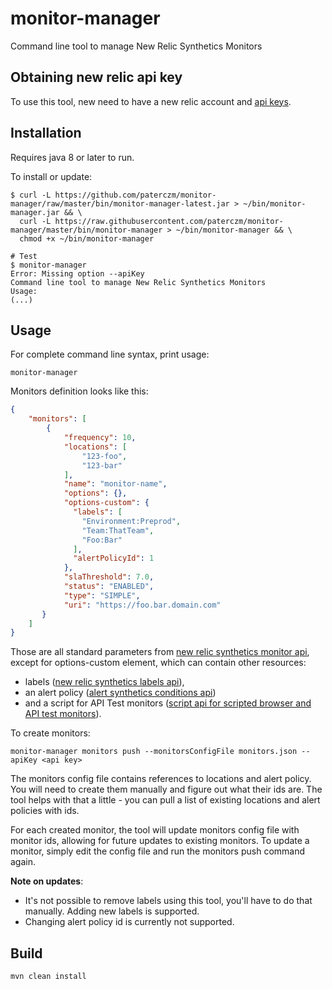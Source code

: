 # monitor-manager
Command line tool to manage New Relic Synthetics Monitors

## Obtaining new relic api key

To use this tool, new need to have a new relic account and [api keys](https://docs.newrelic.com/docs/apis/getting-started/intro-apis/understand-new-relic-api-keys).

## Installation

Requires java 8 or later to run.

To install or update:
```
$ curl -L https://github.com/paterczm/monitor-manager/raw/master/bin/monitor-manager-latest.jar > ~/bin/monitor-manager.jar && \
  curl -L https://raw.githubusercontent.com/paterczm/monitor-manager/master/bin/monitor-manager > ~/bin/monitor-manager && \
  chmod +x ~/bin/monitor-manager

# Test
$ monitor-manager
Error: Missing option --apiKey
Command line tool to manage New Relic Synthetics Monitors
Usage:
(...)

```

## Usage

For complete command line syntax, print usage:

```
monitor-manager
```

Monitors definition looks like this:

```json
{
    "monitors": [
        {
            "frequency": 10,
            "locations": [
                "123-foo",
                "123-bar"
            ],
            "name": "monitor-name",
            "options": {},
            "options-custom": {
              "labels": [
                "Environment:Preprod",
                "Team:ThatTeam",
                "Foo:Bar"
              ],
              "alertPolicyId": 1
            },
            "slaThreshold": 7.0,
            "status": "ENABLED",
            "type": "SIMPLE",
            "uri": "https://foo.bar.domain.com"
       }
	]
}
```

Those are all standard parameters from [new relic synthetics monitor api](https://docs.newrelic.com/docs/apis/synthetics-rest-api/monitor-examples/manage-synthetics-monitors-rest-api), except for options-custom element, which can contain other resources:

* labels ([new relic synthetics labels api](https://docs.newrelic.com/docs/apis/synthetics-rest-api/label-examples/use-synthetics-label-apis)),
* an alert policy ([alert synthetics conditions api](https://rpm.newrelic.com/api/explore/alerts_synthetics_conditions/create)) 
* and a script for API Test monitors ([script api for scripted browser and API test monitors]( https://docs.newrelic.com/docs/apis/synthetics-rest-api/monitor-examples/manage-synthetics-monitors-rest-api#scripted-api-monitors-api)).

To create monitors:

```
monitor-manager monitors push --monitorsConfigFile monitors.json --apiKey <api key>
```

The monitors config file contains references to locations and alert policy. You will need to create them manually and figure out what their ids are. The tool helps with that a little - you can pull a list of existing locations and alert policies with ids.

For each created monitor, the tool will update monitors config file with monitor ids, allowing for future updates to existing monitors. To update a monitor, simply edit the config file and run the monitors push command again.

**Note on updates**:
* It's not possible to remove labels using this tool, you'll have to do that manually. Adding new labels is supported.
* Changing alert policy id is currently not supported.

## Build

```
mvn clean install
```
